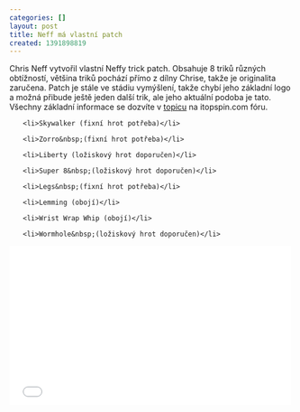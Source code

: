 ```yaml
---
categories: []
layout: post
title: Neff má vlastní patch
created: 1391898819
---
```

<p>Chris Neff vytvořil vlastní Neffy trick patch. Obsahuje 8 triků různých obtížností, většina triků pochází přímo z dílny Chrise, takže je originalita zaručena. Patch je stále ve stádiu vymýšlení, takže chybí jeho základní logo a možná přibude ještě jeden další trik, ale jeho aktuální podoba je tato. Všechny základní informace se dozvíte v <a href="http://www.ta0.com/forum/index.php/topic,3178.0.html">topicu</a>&nbsp;na itopspin.com fóru.</p>

<ul>
	<li>Skywalker (fixní hrot potřeba)</li>
	<li>Zorro&nbsp;(fixní hrot potřeba)</li>
	<li>Liberty (ložiskový hrot doporučen)</li>
	<li>Super 8&nbsp;(ložiskový hrot doporučen)</li>
	<li>Legs&nbsp;(fixní hrot potřeba)</li>
	<li>Lemming (obojí)</li>
	<li>Wrist Wrap Whip (obojí)</li>
	<li>Wormhole&nbsp;(ložiskový hrot doporučen)</li>
</ul>

<p><iframe allowfullscreen="" frameborder="0" height="281" mozallowfullscreen="" src="//player.vimeo.com/video/85219896" webkitallowfullscreen="" width="500"></iframe></p>

